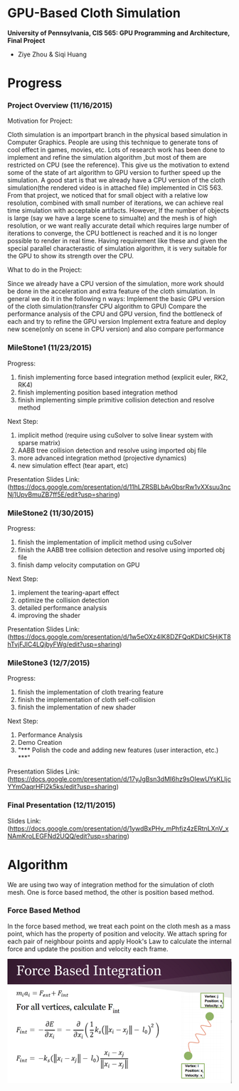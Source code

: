 GPU-Based Cloth Simulation
================

**University of Pennsylvania, CIS 565: GPU Programming and Architecture, Final Project**

* Ziye Zhou & Siqi Huang

Progress
========================
### Project Overview (11/16/2015)

Motivation for Project:

Cloth simulation is an importpart branch in the physical based simulation in Computer Graphics. People are using this technique to generate tons of cool effect in games, movies, etc. Lots of research work has been done to implement and refine the simulation algorithm ,but most of them are restricted on CPU (see the reference). This give us the motivation to extend some of the state of art algorithm to GPU version to further speed up the simulation. A good start is that we already have a CPU version of the cloth simulation(the rendered video is in attached file) implemented in CIS 563. From that project, we noticed that for small object with a relative low resolution, combined with small number of iterations, we can achieve real time simulation with acceptable artifacts. However, If the number of objects is large (say we have a large scene to simualte) and the mesh is of high resolution, or we want really accurate detail which requires large number of iterations to converge, the CPU bottlenect is reached and it is no longer possible to render in real time. Having requirement like these and given the special parallel characterastic of simulation algorithm, it is very suitable for the GPU to show its strength over the CPU.

What to do in the Project:

Since we already have a CPU version of the simulation, more work should be done in the acceleration and extra feature of the cloth simulation. In general we do it in the following n ways:
Implement the basic GPU version of the cloth simulation(transfer CPU algorithm to GPU)
Compare the performance analysis of the CPU and GPU version, find the bottleneck of each and try to refine the GPU version
Implement extra feature and deploy new scene(only on scene in CPU version) and also compare performance

### MileStone1 (11/23/2015)
Progress:

1. finish implementing force based integration method (explicit euler, RK2, RK4) 
2. finish implementing position based integration method
3. finish implementing simple primitive collision detection and resolve method

Next Step:

1. implicit method (require using cuSolver to solve linear system with sparse matrix)
2. AABB tree collision detection and resolve using imported obj file
3. more advanced integration method (projective dynamics)
4. new simulation effect (tear apart, etc)

Presentation Slides Link: (https://docs.google.com/presentation/d/11hLZRSBLbAv0bsrRw1vXXsuu3ncNj1UpvBmuZB7ff5E/edit?usp=sharing)

### MileStone2 (11/30/2015)

Progress:

1. finish the implementation of implicit method using cuSolver
2. finish the AABB tree collision detection and resolve using imported obj file
3. finish damp velocity computation on GPU

Next Step:

1. implement the tearing-apart effect
2. optimize the collision detection
3. detailed performance analysis
4. improving the shader

Presentation Slides Link: (https://docs.google.com/presentation/d/1w5eOXz4IK8DZFQqKDkIC5HjKT8hTvjFJlC4LQjbyFWg/edit?usp=sharing)

### MileStone3 (12/7/2015)

Progress:

1. finish the implementation of cloth trearing feature
2. finish the implementation of cloth self-collision
3. finish the implementation of new shader


Next Step:

1. Performance Analysis
2. Demo Creation
3. "*** Polish the code and adding new features (user interaction, etc.) ***"

Presentation Slides Link: (https://docs.google.com/presentation/d/17yJgBsn3dMI6hz9sOIewUYsKLIjcYYmOaqrHFI2k5ks/edit?usp=sharing)

### Final Presentation (12/11/2015)

Slides Link: (https://docs.google.com/presentation/d/1ywdBxPHv_mPhfjz4zERtnLXnV_xNAmKroLEGFNd2UQQ/edit?usp=sharing)

Algorithm
========================

We are using two way of integration method for the simulation of cloth mesh. One is force based method, the other is position based method.

### Force Based Method

In the force based method, we treat each point on the cloth mesh as a mass point, which has the property of position and velocity. We attach spring for each pair of neighbour points and apply Hook's Law to calculate the internal force and update the position and velocity each frame.

![](https://github.com/siqihuang/CIS565_FINAL_ClothSim/blob/master/pic/force_based_method.png?raw=true)
